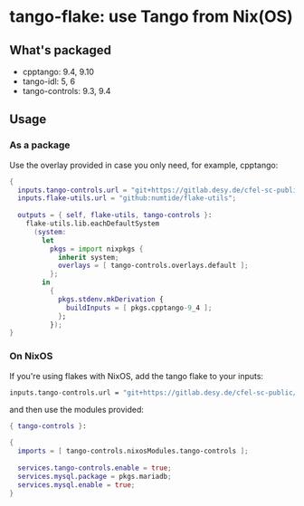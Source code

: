 # tango-flake: use Tango from Nix(OS)

## What's packaged

- cpptango: 9.4, 9.10
- tango-idl: 5, 6
- tango-controls: 9.3, 9.4

## Usage

### As a package

Use the overlay provided in case you only need, for example, cpptango:

```nix
{
  inputs.tango-controls.url = "git+https://gitlab.desy.de/cfel-sc-public/tango-flake";
  inputs.flake-utils.url = "github:numtide/flake-utils";
  
  outputs = { self, flake-utils, tango-controls }:
    flake-utils.lib.eachDefaultSystem
      (system:
        let
          pkgs = import nixpkgs {
            inherit system;
            overlays = [ tango-controls.overlays.default ];
          };
	    in
	      {
		    pkgs.stdenv.mkDerivation {
			  buildInputs = [ pkgs.cpptango-9_4 ];
			};
          });
}
```

### On NixOS

If you're using flakes with NixOS, add the tango flake to your inputs:

```nix
inputs.tango-controls.url = "git+https://gitlab.desy.de/cfel-sc-public/tango-flake";
```

and then use the modules provided:

```nix
{ tango-controls }:

{
  imports = [ tango-controls.nixosModules.tango-controls ];
  
  services.tango-controls.enable = true;
  services.mysql.package = pkgs.mariadb;
  services.mysql.enable = true;
}
```
